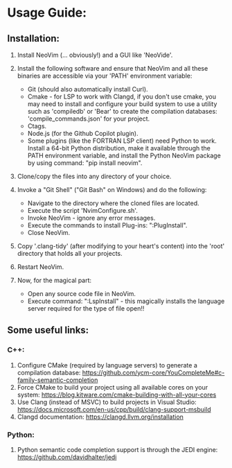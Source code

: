 # Usage Guide:

## Installation:

1. Install NeoVim (... obviously!) and a GUI like 'NeoVide'.

2. Install the following software and ensure that NeoVim and all these binaries are accessible via your 'PATH' environment variable:
   * Git (should also automatically install Curl).
   * Cmake - for LSP to work with Clangd, if you don't use cmake, you may need to install and configure your build system to use a utility such as 'compiledb' or 'Bear' to create the compilation databases: 'compile_commands.json' for your project.
   * Ctags.
   * Node.js (for the Github Copilot plugin).
   * Some plugins (like the FORTRAN LSP client) need Python to work. Install a 64-bit Python distribution, make it available through the PATH environment variable, and install the Python NeoVim package by using command: "pip install neovim".

4. Clone/copy the files into any directory of your choice.

5. Invoke a "Git Shell" ("Git Bash" on Windows) and do the following:
   * Navigate to the directory where the cloned files are located.
   * Execute the script 'NvimConfigure.sh'.
   * Invoke NeoVim - ignore any error messages.
   * Execute the commands to install Plug-ins: ":PlugInstall".
   * Close NeoVim.

7. Copy '.clang-tidy' (after modifying to your heart's content) into the 'root' directory that holds all your projects.

8. Restart NeoVim.

9. Now, for the magical part:
   * Open any source code file in NeoVim.
   * Execute command: ":LspInstall" - this magically installs the language server required for the type of file open!!

## Some useful links:
### C++:

1. Configure CMake (required by language servers) to generate a compilation database: https://github.com/ycm-core/YouCompleteMe#c-family-semantic-completion
2. Force CMake to build your project using all available cores on your system: https://blog.kitware.com/cmake-building-with-all-your-cores
3. Use Clang (instead of MSVC) to build projects in Visual Studio: https://docs.microsoft.com/en-us/cpp/build/clang-support-msbuild
4. Clangd documentation: https://clangd.llvm.org/installation

### Python:

1. Python semantic code completion support is through the JEDI engine: https://github.com/davidhalter/jedi
